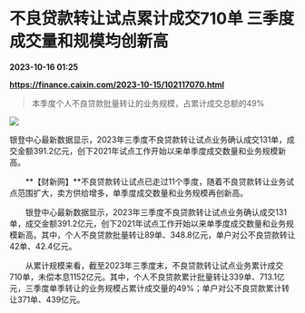 # 不良贷款转让试点累计成交710单 三季度成交量和规模均创新高

**2023-10-16 01:25**

**https://finance.caixin.com/2023-10-15/102117070.html**

> 本季度个人不良贷款批量转让的业务规模，占累计成交总额的49%

  

![](https://img.caixin.com/2023-09-16/169483072236419_840_560.jpg)

银登中心最新数据显示，2023年三季度不良贷款转让试点业务确认成交131单，成交金额391.2亿元，创下2021年试点工作开始以来单季度成交数量和业务规模新高。

  

　　**【财新网】**不良贷款转让试点已走过11个季度，随着不良贷款转让业务试点范围扩大，卖方供给增多，单季度成交数量和业务规模再创新高。

　　银登中心最新数据显示，2023年三季度不良贷款转让试点业务确认成交131单，成交金额391.2亿元，创下2021年试点工作开始以来单季度成交数量和业务规模新高。其中，个人不良贷款批量转让89单、348.8亿元，单户对公不良贷款转让42单、42.4亿元。

　　从累计规模来看，截至2023年三季度末，不良贷款转让试点业务累计成交710单，未偿本息1152亿元。其中，个人不良贷款累计批量转让339单、713.1亿元，三季度单季转让的业务规模占累计成交量的49%；单户对公不良贷款累计转让371单、439亿元。